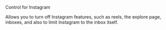Control for Instagram

Allows you to turn off Instagram features, such as reels, the 
explore page, inboxes, and also to limit Instagram to the 
inbox itself. 